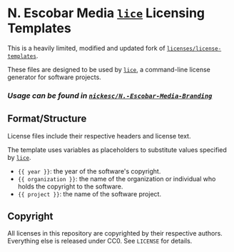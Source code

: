 # N. Escobar Media [`lice`](https://github.com/licenses/lice) Licensing Templates

This is a heavily limited, modified and updated fork of [`licenses/license-templates`](https://github.com/licenses/license-templates).

These files are designed to be used by [`lice`](https://github.com/licenses/lice), a command-line license generator
for software projects.

### *Usage can be found in [`nickesc/N.-Escobar-Media-Branding`](https://github.com/nickesc/N.-Escobar-Media-Branding/blob/main/license-info.md)*

## Format/Structure

License files include their respective headers and license text.

The template uses variables as placeholders to substitute values specified by
[`lice`](https://github.com/licenses/lice).

* `{{ year }}`: the year of the software's copyright.
* `{{ organization }}`: the name of the organization or individual who holds
the copyright to the software.
* `{{ project }}`: the name of the software project.

## Copyright

All licenses in this repository are copyrighted by their respective authors.
Everything else is released under CC0. See `LICENSE` for details.
